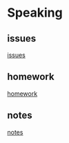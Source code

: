 # Speaking



## issues

[issues](./issues.md)

## homework

[homework](./homework.md)

## notes

[notes](notes.md)

